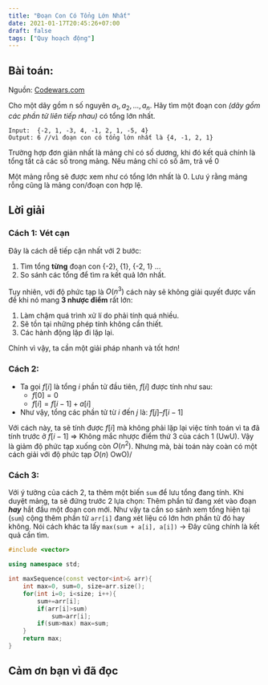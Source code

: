 ```yaml
---
title: "Đoạn Con Có Tổng Lớn Nhất"
date: 2021-01-17T20:45:26+07:00
draft: false
tags: ["Quy hoạch động"]
---
```


## Bài toán: 
Nguồn: [Codewars.com](https://www.codewars.com/kata/54521e9ec8e60bc4de000d6c)

Cho một dãy gồm n số nguyên $a_1, a_2,..., a_n$. Hãy tìm một đoạn con *(dãy gồm các phần tử liên tiếp nhau)* có tổng lớn nhất.
```
Input:  {-2, 1, -3, 4, -1, 2, 1, -5, 4}
Output: 6 //vì đoạn con có tổng lớn nhất là {4, -1, 2, 1}
```
Trường hợp đơn giản nhất là mảng chỉ có số dương, khi đó kết quả chính là tổng tất cả các số trong mảng. Nếu mảng chỉ có số âm, trả về $0$

Một mảng rỗng sẽ được xem như có tổng lớn nhất là $0$. Lưu ý rằng mảng rỗng cũng là mảng con/đoạn con hợp lệ.
## Lời giải
### Cách 1: Vét cạn 
Đây là cách dễ tiếp cận nhất với 2 bước:
1. Tìm tổng **từng** đoạn con {-2}, {1}, {-2, 1} ... 
2. So sánh các tổng để tìm ra kết quả lớn nhất.

Tuy nhiên, với độ phức tạp là $O(n^3)$ cách này sẽ không giải quyết được vấn đề khi nó mang **3 nhược điểm** rất lớn: 
1. Làm chậm quá trình xử lí do phải tính quá nhiều.
2. Sẽ tồn tại những phép tính không cần thiết.
3. Các hành động lặp đi lặp lại.

Chính vì vậy, ta cần một giải pháp nhanh và tốt hơn!
### Cách 2:
- Ta gọi $f[i]$ là tổng $i$ phần tử đầu tiên, $f[i]$ được tính như sau:
    - $f[0] = 0$
    - $f[i] = f[i-1] + a[i]$
- Như vậy, tổng các phần tử từ $i$ đến $j$ là: $f[j] – f[i-1]$

Với cách này, ta sẽ tính được $f[i]$ mà không phải lặp lại việc tính toán vì ta đã tính trước ở $f[i-1]$ => Không mắc nhược điểm thứ 3 của cách 1 (UwU). Vậy là giảm độ phức tạp xuống còn $O(n^2)$. Nhưng mà, bài toán này coàn có một cách giải với độ phức tạp $O(n)$ OwO)/
### Cách 3: 
Với ý tưởng của cách 2, ta thêm một biến `sum` để lưu tổng đang tính. Khi duyệt mảng, ta sẽ đứng trước 2 lựa chọn: Thêm phần tử đang xét vào đoạn ***hay*** hắt đầu một đoạn con mới. Như vậy ta cần so sánh xem tổng hiện tại (`sum`) cộng thêm phần tử `arr[i]` đang xét liệu có lớn hơn phần tử đó hay không. Nói cách khác ta lấy `max(sum + a[i], a[i])` -> Đây cũng chính là kết quả cần tìm.
```cpp
#include <vector>

using namespace std;

int maxSequence(const vector<int>& arr){
    int max=0, sum=0, size=arr.size();
    for(int i=0; i<size; i++){
        sum+=arr[i];
        if(arr[i]>sum)
            sum=arr[i];
        if(sum>max) max=sum;
    }
    return max;
}
```
## Cảm ơn bạn vì đã đọc